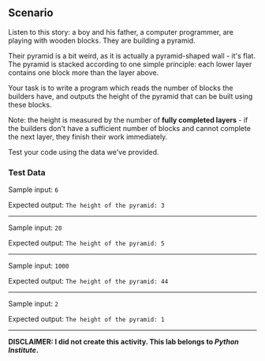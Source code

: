 ## Scenario
Listen to this story: a boy and his father, a computer programmer, are playing with wooden blocks. They are building a pyramid.

Their pyramid is a bit weird, as it is actually a pyramid-shaped wall - it's flat. The pyramid is stacked according to one simple principle: each lower layer contains one block more than the layer above.

Your task is to write a program which reads the number of blocks the builders have, and outputs the height of the pyramid that can be built using these blocks.

Note: the height is measured by the number of **fully completed layers** - if the builders don't have a sufficient number of blocks and cannot complete the next layer, they finish their work immediately.

Test your code using the data we've provided.

### Test Data

Sample input: `6`

Expected output: `The height of the pyramid: 3`
___

Sample input: `20`

Expected output: `The height of the pyramid: 5`
___

Sample input: `1000`

Expected output: `The height of the pyramid: 44`
___

Sample input: `2`

Expected output: `The height of the pyramid: 1`
___

**DISCLAIMER: I did not create this activity. This lab belongs to *Python Institute*.**
